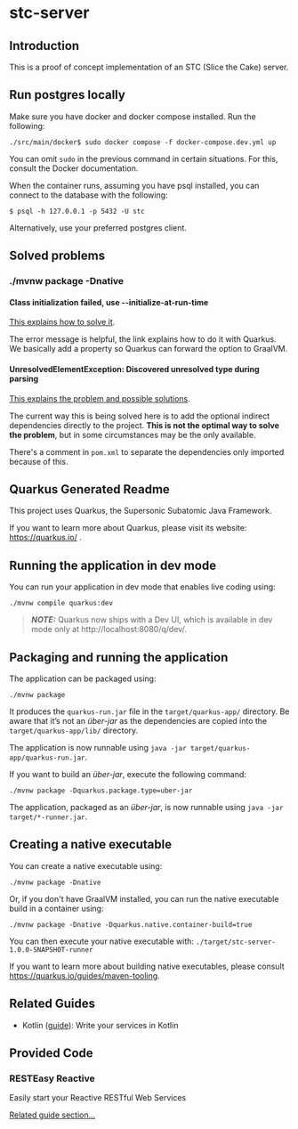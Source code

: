 # stc-server

## Introduction

This is a proof of concept implementation of an STC (Slice the Cake) server.

## Run postgres locally

Make sure you have docker and docker compose installed. Run the following:

```console
./src/main/docker$ sudo docker compose -f docker-compose.dev.yml up
```

You can omit `sudo` in the previous command in certain situations. For this, consult the Docker documentation.

When the container runs, assuming you have psql installed, you can connect to the database with the following:

```console
$ psql -h 127.0.0.1 -p 5432 -U stc
```

Alternatively, use your preferred postgres client.

## Solved problems

### ./mvnw package -Dnative

#### Class initialization failed, use --initialize-at-run-time

[This explains how to solve it](https://stackoverflow.com/questions/65052105/quarkus-native-image-build-fails-with-unknown-arguments).

The error message is helpful, the link explains how to do it with Quarkus. We basically add a property so Quarkus
can forward the option to GraalVM.

#### UnresolvedElementException: Discovered unresolved type during parsing

[This explains the problem and possible solutions](https://quarkus.io/version/main/guides/native-reference#i-get-a-analysiserrorparsingerror-when-building-a-native-executable-due-to-an-unresolvedelementexception-what-can-i-do). 

The current way this is being solved here is to add the optional indirect dependencies directly to the project.
**This is not the optimal way to solve the problem**, but in some circumstances may be the only available.

There's a comment in `pom.xml` to separate the dependencies only imported because of this.

## Quarkus Generated Readme

This project uses Quarkus, the Supersonic Subatomic Java Framework.

If you want to learn more about Quarkus, please visit its website: https://quarkus.io/ .

## Running the application in dev mode

You can run your application in dev mode that enables live coding using:
```shell script
./mvnw compile quarkus:dev
```

> **_NOTE:_**  Quarkus now ships with a Dev UI, which is available in dev mode only at http://localhost:8080/q/dev/.

## Packaging and running the application

The application can be packaged using:
```shell script
./mvnw package
```
It produces the `quarkus-run.jar` file in the `target/quarkus-app/` directory.
Be aware that it’s not an _über-jar_ as the dependencies are copied into the `target/quarkus-app/lib/` directory.

The application is now runnable using `java -jar target/quarkus-app/quarkus-run.jar`.

If you want to build an _über-jar_, execute the following command:
```shell script
./mvnw package -Dquarkus.package.type=uber-jar
```

The application, packaged as an _über-jar_, is now runnable using `java -jar target/*-runner.jar`.

## Creating a native executable

You can create a native executable using: 
```shell script
./mvnw package -Dnative
```

Or, if you don't have GraalVM installed, you can run the native executable build in a container using: 
```shell script
./mvnw package -Dnative -Dquarkus.native.container-build=true
```

You can then execute your native executable with: `./target/stc-server-1.0.0-SNAPSHOT-runner`

If you want to learn more about building native executables, please consult https://quarkus.io/guides/maven-tooling.

## Related Guides

- Kotlin ([guide](https://quarkus.io/guides/kotlin)): Write your services in Kotlin

## Provided Code

### RESTEasy Reactive

Easily start your Reactive RESTful Web Services

[Related guide section...](https://quarkus.io/guides/getting-started-reactive#reactive-jax-rs-resources)
